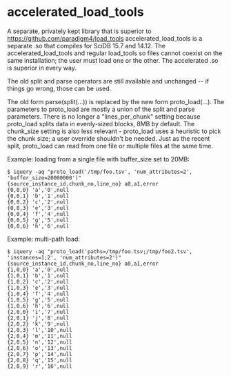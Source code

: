 accelerated_load_tools
==========

A separate, privately kept library that is superior to https://github.com/paradigm4/load_tools
accelerated_load_tools is a separate .so that compiles for SciDB 15.7 and 14.12. The accelerated_load_tools and regular load_tools so files cannot coexist on the same installation; the user must load one or the other. The accelerated .so is superior in every way.

The old split and parse operators are still available and unchanged -- if things go wrong, those can be used.

The old form parse(split(...)) is replaced by the new form proto_load(...). The parameters to proto_load are mostly a union of the split and parse parameters. There is no longer a "lines_per_chunk" setting because proto_load splits data in evenly-sized blocks, 8MB by default. The chunk_size setting is also less relevant - proto_load uses a heuristic to pick the chunk size; a user override shouldn't be needed. Just as the recent split, proto_load can read from one file or multiple files at the same time.

Example: loading from a single file with buffer_size set to 20MB:
```
$ iquery -aq "proto_load('/tmp/foo.tsv', 'num_attributes=2', 'buffer_size=20000000')"
{source_instance_id,chunk_no,line_no} a0,a1,error
{0,0,0} 'a','0',null
{0,0,1} 'b','1',null
{0,0,2} 'c','2',null
{0,0,3} 'e','3',null
{0,0,4} 'f','4',null
{0,0,5} 'g','5',null
{0,0,6} 'h','6',null
```

Example: multi-path load:
```
$ iquery -aq "proto_load('paths=/tmp/foo.tsv;/tmp/foo2.tsv', 'instances=1;2', 'num_attributes=2')"
{source_instance_id,chunk_no,line_no} a0,a1,error
{1,0,0} 'a','0',null
{1,0,1} 'b','1',null
{1,0,2} 'c','2',null
{1,0,3} 'e','3',null
{1,0,4} 'f','4',null
{1,0,5} 'g','5',null
{1,0,6} 'h','6',null
{2,0,0} 'i','7',null
{2,0,1} 'j','8',null
{2,0,2} 'k','9',null
{2,0,3} 'l','10',null
{2,0,4} 'm','11',null
{2,0,5} 'n','12',null
{2,0,6} 'o','13',null
{2,0,7} 'p','14',null
{2,0,8} 'q','15',null
{2,0,9} 'r','16',null
```
